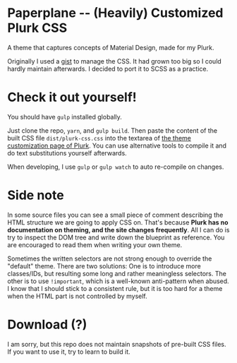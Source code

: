 # Paperplane -- (Heavily) Customized Plurk CSS

A theme that captures concepts of Material Design, made for my Plurk.

Originally I used a [gist](https://gist.github.com/andy0130tw/a3825c7610efcbdbe245) to manage the CSS. It had grown too big so I could hardly maintain afterwards. I decided to port it to SCSS as a practice.

# Check it out yourself!

You should have `gulp` installed globally.

Just clone the repo, `yarn`, and `gulp build`. Then paste the content of the built CSS file `dist/plurk-css.css` into the textarea of [the theme customization page of Plurk](https://www.plurk.com/Settings/show?page=theme). You can use alternative tools to compile it and do text substitutions yourself afterwards.

When developing, I use `gulp` or `gulp watch` to auto re-compile on changes.

# Side note

In some source files you can see a small piece of comment describing the HTML structure we are going to apply CSS on. That's because **Plurk has no documentation on theming, and the site changes frequently**. All I can do is try to inspect the DOM tree and write down the blueprint as reference. You are encouraged to read them when writing your own theme.

Sometimes the written selectors are not strong enough to override the "default" theme. There are two solutions: One is to introduce more classes/IDs, but resulting some long and rather meaningless selectors. The other is to use `!important`, which is a well-known anti-pattern when abused. I know that I should stick to a consistent rule, but it is too hard for a theme when the HTML part is not controlled by myself.

# Download (?)

I am sorry, but this repo does not maintain snapshots of pre-built CSS files. If you want to use it, try to learn to build it.
